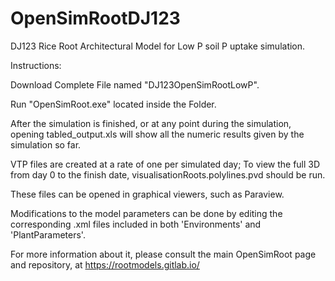 # OpenSimRootDJ123
DJ123 Rice Root Architectural Model for Low P soil P uptake simulation.


Instructions:


Download Complete File named "DJ123OpenSimRootLowP".

Run "OpenSimRoot.exe" located inside the Folder.

After the simulation is finished, or at any point during the simulation, opening tabled_output.xls will show all the numeric results given by the simulation so far.

VTP files are created at a rate of one per simulated day; To view the full 3D from day 0 to the finish date, visualisationRoots.polylines.pvd should be run.

These files can be opened in graphical viewers, such as Paraview.

Modifications to the model parameters can be done by editing the corresponding .xml files included in both 'Environments' and 'PlantParameters'. 

For more information about it, please consult the main OpenSimRoot page and repository, at https://rootmodels.gitlab.io/

 
